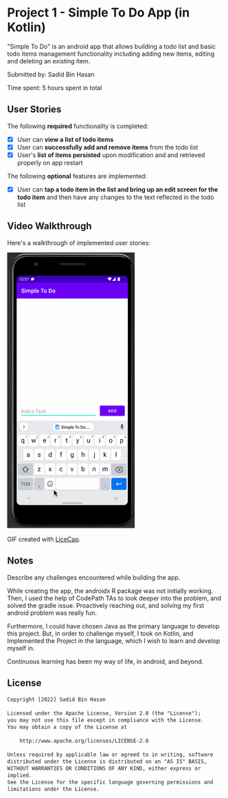 # Project 1 - Simple To Do App (in Kotlin)

"Simple To Do" is an android app that allows building a todo list and basic todo items management functionality including adding new items, editing and deleting an existing item.

Submitted by: Sadid Bin Hasan

Time spent: 5 hours spent in total

## User Stories

The following **required** functionality is completed:

* [x] User can **view a list of todo items**
* [x] User can **successfully add and remove items** from the todo list
* [x] User's **list of items persisted** upon modification and and retrieved properly on app restart

The following **optional** features are implemented:

* [x] User can **tap a todo item in the list and bring up an edit screen for the todo item** and then have any changes to the text reflected in the todo list

## Video Walkthrough

Here's a walkthrough of implemented user stories:

<img src='todolist_walkthrough.gif' title='Video Walkthrough' width='' alt='Video Walkthrough' />

GIF created with [LiceCap](http://www.cockos.com/licecap/).

## Notes

Describe any challenges encountered while building the app.

While creating the app, the androidx R package was not initially working. 
Then, I used the help of CodePath TAs to look deeper into the problem, and solved the gradle issue.
Proactively reaching out, and solving my first android problem was really fun.

Furthermore, I could have chosen Java as the primary language to develop this project.
But, in order to challenge myself, I took on Kotlin, and Implemented the Project in the language,
which I wish to learn and develop myself in.

Continuous learning has been my way of life, in android, and beyond.

## License

    Copyright [2022] Sadid Bin Hasan

    Licensed under the Apache License, Version 2.0 (the "License");
    you may not use this file except in compliance with the License.
    You may obtain a copy of the License at

        http://www.apache.org/licenses/LICENSE-2.0

    Unless required by applicable law or agreed to in writing, software
    distributed under the License is distributed on an "AS IS" BASIS,
    WITHOUT WARRANTIES OR CONDITIONS OF ANY KIND, either express or implied.
    See the License for the specific language governing permissions and
    limitations under the License.
